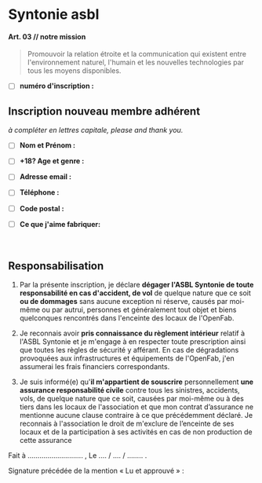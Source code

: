 # Syntonie asbl
#### Art. 03 // notre mission
>Promouvoir la relation étroite et la communication qui existent entre l'environnement naturel, l'humain et les nouvelles technologies par tous les moyens disponibles.
- [ ] **numéro d'inscription :** 
## Inscription nouveau membre adhérent
*à compléter en lettres capitale, 
please and thank you.*
- [ ] **Nom et Prénom :**
- [ ] **+18? Age et genre :** 
- [ ] **Adresse email :**
- [ ] **Téléphone :**
- [ ] **Code postal :**
- [ ]  **Ce que j'aime fabriquer:**
<br><br><br>



## Responsabilisation
1. Par la présente inscription, je déclare  **dégager l'ASBL Syntonie de toute responsabilité en cas d'accident, de vol** de quelque nature que ce soit **ou de dommages** sans aucune exception ni réserve, causés par moi-même ou par autrui, personnes et généralement tout objet et biens quelconques rencontrés dans l'enceinte des locaux de l'OpenFab.

1. Je reconnais avoir **pris connaissance du règlement intérieur** relatif à l'ASBL Syntonie et je m'engage à en respecter toute prescription ainsi que toutes les règles de sécurité y afférant.
En cas de dégradations provoquées aux infrastructures et équipements de l'OpenFab, j'en assumerai les frais financiers correspondants.

1. Je suis informé(e) qu'**il m'appartient de souscrire** personnellement **une assurance responsabilité civile** contre tous les sinistres, accidents, vols, de quelque nature que ce soit, causées par moi-même ou à des tiers dans les locaux de l'association et que mon contrat d’assurance ne mentionne aucune clause contraire à ce que précédemment déclaré. 
Je reconnais à l'association le droit de m'exclure de l’enceinte de ses locaux et de la participation à ses activités en cas de non production de cette assurance

Fait à …………………....... , Le .... / .... / ........ .

Signature précédée de la mention « Lu et approuvé » :
